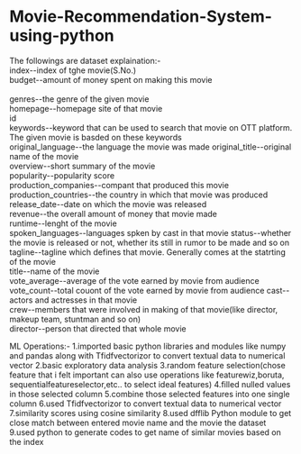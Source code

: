 # Movie-Recommendation-System-using-python
The followings are dataset explaination:-<br>
index--index of tghe movie(S.No.)<br>
budget--amount of money spent on making this movie<br>	
genres--the genre of the given movie<br>
homepage--homepage site of that movie	<br>
id	<br>
keywords--keyword that can be used to search that movie on OTT platform. The given movie is basded on these keywords	
original_language--the language the movie was made
original_title--original name of the movie	
overview--short summary of the movie	
popularity--popularity score	
production_companies--compant that produced this movie	
production_countries--the country in which that movie was produced	
release_date--date on which the movie was released	
revenue--the overall amount of money that movie made 	
runtime--lenght of the movie	
spoken_languages--languages spken by cast in that movie	
status--whether the movie is released or not, whether its still in rumor to be made and so on 	
tagline--tagline which defines that movie. Generally comes at the statrting of the movie	
title--name of the movie	
vote_average--average of the vote earned by movie from audience	
vote_count--total couont of the vote earned by movie from audience
cast--actors and actresses in that movie	
crew--members that were involved in making of that movie(like director, makeup team, stuntman and so on)	
director--person that directed that whole movie

ML Operations:-
1.imported basic python libraries and modules like numpy and pandas along with Tfidfvectorizor to convert textual data to numerical vector 
2.basic exploratory data analysis
3.random feature selection(chose feature that i felt important can also use operations like featurewiz,boruta, sequentialfeatureselector,etc.. to select ideal features)
4.filled nulled values in those selected column
5.combine those selected features into one single column
6.used Tfidfvectorizor to convert textual data to numerical vector
7.similarity scores using cosine similarity
8.used dfflib Python module to get close match between entered movie name and the movie the dataset
9.used python to generate codes to get name of similar movies based on the index
